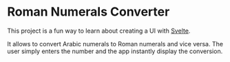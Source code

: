 # Roman Numerals Converter

This project is a fun way to learn about creating a UI with [Svelte](https://svelte.dev/).

It allows to convert Arabic numerals to Roman numerals and vice versa. The user simply enters the number and the app instantly display the conversion.
